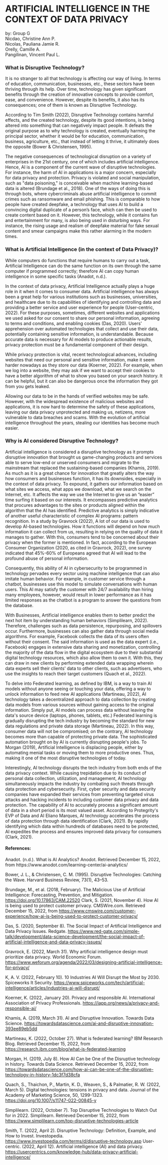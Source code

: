 <!DOCTYPE html>
<html>
<body>
  
  <div class="header">
    <h1>ARTIFICIAL INTELLIGENCE IN THE CONTEXT OF DATA PRIVACY</h1>
   
<p> 
    by: Group G <br>
  Nicdao, Christine Ann P. <br>
    Nicolas, Pauliana Jamie R. <br>
  Orelly, Camille A. <br>
  Pangilinan, Vincent Paul L. <br>
</p>

<h3>What is Disruptive Technology?</h3>

<p>
It is no stranger to all that technology is affecting our way of living. In terms of education, communication, businesses, etc., these sectors have been thriving through its help. Over time, technology has given significant benefits through the creation of innovative concepts to provide comfort, ease, and convenience. However, despite its benefits, it also has its consequences; one of them is known as Disruptive Technology. <br>

According to Tim Smith (2022), Disruptive Technology contains harmful effects, and the created technology, despite its good intentions, is being altered into something that can negatively impact people. It defeats the original purpose as to why technology is created, eventually harming the principal sector, whether it would be for education, communication, business, agriculture, etc., that instead of letting it thrive, it ultimately does the opposite (Bower & Christensen, 1995). <br>

The negative consequences of technological disruption on a variety of enterprises in the 21st century, one of which includes artificial intelligence. Hence, AI is a component of the current wave of disruptive technologies. For instance, the harm of AI in applications is a major concern, especially for data privacy and protection. Privacy is violated and social manipulation, such as "data poisoning," is conceivable when machine learning-based data is altered (Brundage et al., 2018). One of the ways of doing this is through bots, where cybercriminals abuse artificial intelligence to commit crimes such as ransomware and email phishing. This is comparable to how people have created deepfake, a technology that uses AI to build a convincing digital duplicate of a person’s face, which can then be used to create content based on it. However, this technology, while it contains fun and entertainment for many, is also being used in disturbing ways. For instance, the rising usage and realism of deepfake material for fake sexual content and smear campaigns make this rather alarming in the modern times. <br>
</p>

<h3>What is Artificial Intelligence (in the context of Data Privacy)?</h3>

<p>
While computers do functions that require humans to carry out a task, Artificial Intelligence can do the same function on its own through the same computer if programmed correctly; therefore AI can copy human intelligence in some specific tasks (Anadot, n.d.). <br>

In the context of data privacy, Artificial Intelligence actually plays a huge role in it when it comes to consumer data. Artificial intelligence has always been a great help for various institutions such as businesses, universities, and healthcare due to its capabilities of identifying and controlling data and providing a better service and user experience for people (User-centric, 2022). For these purposes, sometimes, different websites and applications we used asked for our consent to share our personal information, agreeing to terms and conditions, and enabling cookies (Das, 2020). Users' apprehension over automated technologies that collect and use their data, potentially containing sensitive information, is understandable. Because accurate data is necessary for AI models to produce actionable results, privacy protection must be a fundamental component of their design. <br>

While privacy protection is vital, recent technological advances, including websites that need our personal and sensitive information, make it seem harder nowadays as they store our data (Koerner, 2022). For example, when we log into a website, they may ask if we want to accept their cookies to have a better algorithm of what to show you based on your search history. It can be helpful, but it can also be dangerous once the information they got from you gets leaked. <br>

Allowing our data to be in the hands of verified websites may be safe. However, with the widespread existence of malicious websites and applications, it is now hard to determine the safety of these applications, leaving our data privacy unprotected and making us, netizens, more vulnerable to data breaches and scams. With the evolution of artificial intelligence throughout the years, stealing our identities has become much easier. <br>
</p>

<h3>Why is AI considered Disruptive Technology?</h3>

<p>
Artificial intelligence is considered a disruptive technology as it prompts disruptive innovation that brought us game-changing products and services able to serve low-end or unserved consumers and migrate to the mainstream that replaced the sustaining-based companies (Khamis, 2019). As much as it is a great chance for innovation that greatly alters the way how consumers and businesses function, it has its downsides, especially in the context of data privacy. To expound, it gathers our information based on what sites we access, what apps we download, what we search on the Internet, etc. It affects the way we use the Internet to give us an “easier” time surfing it based on our interests. It encompasses predictive analytics that procures advantages to the sites or products aligned within the algorithm that the AI has identified. Predictive analytics is simply indicative of another useful characteristic of complex AI programs: pattern recognition. In a study by Gravrock (2022), A lot of our data is used to develop AI-based technologies. How it functions will depend on how much information it can collect from us, resulting in relying on the quality of data it manages to gather. With this, consumers tend to be concerned about their privacy when the former is mentioned. In fact, according to the European Consumer Organization (2020, as cited in Gravrock, 2022), one survey indicated that 45%-60% of Europeans agreed that AI will lead to the profound abuse of personal information. <br>

Consequently, this ability of AI in cybersecurity to be programmed in technology pervades every sector using machine intelligence that can also imitate human behavior. For example, in customer service through a chatbot, businesses use this model to simulate conversations with human users. This AI may satisfy the customer with 24/7 availability than hiring many employees, however, would result in lower performance as it has limited responses as the chatbot is a program to answer the questions from the database. <br>

With Businesses, Artificial intelligence enables them to better predict the next hot item by understanding human behaviors (Simplilearn, 2022). Therefore, challenges such as data persistence, repurposing, and spillovers occur. Furthermore, businesses can also gather data through social media algorithms. For example, Facebook collects the data of its users often without their consent. The said information is used as the data expert (i.e., Facebook) engages in extensive data sharing and monetization, controlling the majority of the data flow in the digital ecosystem due to their substantial digital technology resources, which also allow them to own it. With this, they can draw in new clients by performing extended data wrapping wherein data experts sell their clients' data to other clients, such as advertisers, who use the insights to reach their target customers (Quach et al., 2022). <br>

To delve into Federated learning, as defined by IBM, is a way to train AI models without anyone seeing or touching your data, offering a way to unlock information to feed new AI applications (Martineau, 2022),  AI technology takes a decentralized approach to data collection by creating data models from various sources without gaining access to the original information. Simply put, AI models can process data without leaving the data's source device (laptops, phones, tablets, etc.) Federated learning is gradually disrupting the tech industry by becoming the standard for new data regulations and private data storage (Martineau, 2022). In this way, consumer data will not be compromised; on the contrary, AI technology becomes more than capable of protecting private data. The sophisticated automation brought on by AI is currently disrupting people's jobs. To Morgan (2019), Artificial Intelligence is displacing people, either by automating menial tasks or moving them to more productive ones. Thus, making it one of the most disruptive technologies of today. <br>

Interestingly, AI technology disrupts the tech industry from both ends of the data privacy context. While causing trepidation due to its conduct of personal data collection, utilization, and management, AI technology simultaneously impacts the industry by combating such threats through data protection and cybersecurity. First, cyber security and data security companies have expanded their services from preventing targeted virus attacks and hacking incidents to including customer data privacy and data protection. The capability of AI to accurately process a significant amount of data in a short period is its most valued asset. According to Protegrity's EVP of Data and AI Eliano Marques, AI technology accelerates the process of data protection through data identification (Clark, 2021). By rapidly identifying which data within hundreds of databases need to be protected, AI expedites the process and ensures improved data privacy for consumers (Clark, 2021).
</p>

<h4>References:</h4>

<p>
Anadot. (n.d.). What is AI Analytics? Anodot. Retrieved December 15, 2022, from https://www.anodot.com/learning-center/ai-analytics/ <br>

Bower, J. L., & Christensen, C. M. (1995). Disruptive Technologies: Catching the Wave. Harvard Business Review, 73(1), 43–53. <br>

Brundage, M., et al. (2018, February). The Malicious Use of Artificial Intelligence: Forecasting, Prevention, and Mitigation. https://doi.org/10.17863/CAM.22520
Clark, S. (2021, November 4). How AI is being used to protect customer privacy. CMSWire.com. Retrieved December 15, 2022, from https://www.cmswire.com/customer-experience/how-ai-is-being-used-to-protect-customer-privacy/ <br>

Das, S. (2020, September 8). The Social Impact of Artificial Intelligence and Data Privacy Issues. Redgate. https://www.red-gate.com/simple-talk/development/data-science-development/the-social-impact-of-artificial-intelligence-and-data-privacy-issues/ <br>

Gravrock, E. (2022, March 31). Why artificial intelligence design must prioritize data privacy. World Economic Forum. https://www.weforum.org/agenda/2022/03/designing-artificial-intelligence-for-privacy/ <br>

K, A. V. (2022, February 10). 10 Industries AI Will Disrupt the Most by 2030. Spiceworks It Security. https://www.spiceworks.com/tech/artificial-intelligence/articles/industries-ai-will-disrupt/ <br>

Koerner, K. (2022, January 20). Privacy and responsible AI. International Association of Privacy Professionals. https://iapp.org/news/a/privacy-and-responsible-ai/ <br>

Khamis, A. (2019, March 31). AI and Disruptive Innovation. Towards Data Science. https://towardsdatascience.com/ai-and-disruptive-innovation-393ee89eb5dd <br>

Martineau, K. (2022, October 27). What is federated learning? IBM Research Blog. Retrieved December 15, 2022, from https://research.ibm.com/blog/what-is-federated-learning <br>

Morgan, H. (2019, July 8). How AI Can be One of the Disruptive technology in history. Towards Data Science. Retrieved December 15, 2022, from https://towardsdatascience.com/how-ai-can-be-one-of-the-disruptive-technology-in-history-1dc3f7d38cfa <br>

Quach, S., Thaichon, P., Martin, K. D., Weaven, S., & Palmatier, R. W. (2022, March 5). Digital technologies: tensions in privacy and data. Journal of the Academy of Marketing Science, 50, 1299-1323. https://doi.org/10.1007/s11747-022-00845-y <br>

Simplilearn. (2022, October 7). Top Disruptive Technologies to Watch Out for in 2022. Simplilearn. Retrieved December 15, 2022, from https://www.simplilearn.com/top-disruptive-technologies-article <br>

Smith, T. (2022, April 2). Disruptive Technology: Definition, Example, and How to Invest. Investopedia. https://www.investopedia.com/terms/d/disruptive-technology.asp
User-centric. (2022, April 12). Artificial intelligence (AI) and data privacy. https://usercentrics.com/knowledge-hub/data-privacy-artificial-intelligence/ <br>
</p>

</body>
</html>



